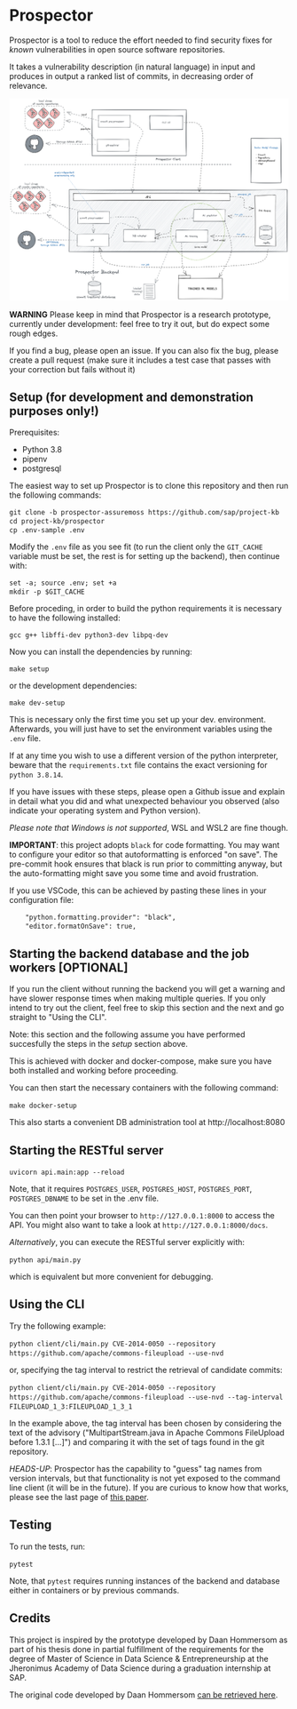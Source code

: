 # Prospector

Prospector is a tool to reduce the effort needed to find security fixes for
*known* vulnerabilities in open source software repositories.

It takes a vulnerability description (in natural language) in input and
produces in output a ranked list of commits, in decreasing order of relevance.

<img src="docs/img/prospector-assuremoss-arch.png"/>

**WARNING** Please keep in mind that Prospector is a research prototype, currently
under development: feel free to try it out, but do expect some rough edges.

If you find a bug, please open an issue. If you can also fix the bug, please
create a pull request (make sure it includes a test case that passes with your correction
but fails without it)

## Setup (for development and demonstration purposes only!)

Prerequisites:

* Python 3.8
* pipenv
* postgresql

The easiest way to set up Prospector is to clone this repository and then run the following commands:

```
git clone -b prospector-assuremoss https://github.com/sap/project-kb
cd project-kb/prospector
cp .env-sample .env
```

Modify the `.env` file as you see fit (to run the client only the `GIT_CACHE` variable must be set, the rest is for setting up the backend), then continue with:

```
set -a; source .env; set +a
mkdir -p $GIT_CACHE
```

Before proceding, in order to build the python requirements it is necessary to have the following installed:
```
gcc g++ libffi-dev python3-dev libpq-dev
```

Now you can install the dependencies by running:
```
make setup
```
or the development dependencies:
```
make dev-setup
```

This is necessary only the first time you set up your dev. environment.
Afterwards, you will just have to set the environment variables using the `.env` file.

If at any time you wish to use a different version of the python interpreter, beware that the `requirements.txt` file contains the exact versioning for `python 3.8.14`.

If you have issues with these steps, please open a Github issue and
explain in detail what you did and what unexpected behaviour you observed
(also indicate your operating system and Python version).

*Please note that Windows is not supported*, WSL and WSL2 are fine though.

**IMPORTANT**: this project adopts `black` for code formatting. You may want to configure
your editor so that autoformatting is enforced "on save". The pre-commit hook ensures that
black is run prior to committing anyway, but the auto-formatting might save you some time
and avoid frustration.

If you use VSCode, this can be achieved by pasting these lines in your configuration file:

```
    "python.formatting.provider": "black",
    "editor.formatOnSave": true,
```

## Starting the backend database and the job workers [OPTIONAL]

If you run the client without running the backend you will get a warning and have slower response times when making multiple queries. If you only intend to try out the client, feel free to skip this section and the next and go straight to "Using the CLI".

Note: this section and the following assume you have performed succesfully the
steps in the *setup* section above.

This is achieved with docker and docker-compose, make sure you have both installed
and working before proceeding.

You can then start the necessary containers with the following command:

`make docker-setup`

This also starts a convenient DB administration tool at http://localhost:8080

## Starting the RESTful server

`uvicorn api.main:app --reload`

Note, that it requires `POSTGRES_USER`, `POSTGRES_HOST`, `POSTGRES_PORT`, `POSTGRES_DBNAME` to be set in the .env file. 

You can then point your browser to `http://127.0.0.1:8000` to access the API.
You might also want to take a look at `http://127.0.0.1:8000/docs`.

*Alternatively*, you can execute the RESTful server explicitly with:

`python api/main.py`

which is equivalent but more convenient for debugging.


## Using the CLI

Try the following example:

`python client/cli/main.py CVE-2014-0050 --repository https://github.com/apache/commons-fileupload --use-nvd`

or, specifying the tag interval to restrict the retrieval of candidate commits:

`python client/cli/main.py CVE-2014-0050 --repository https://github.com/apache/commons-fileupload --use-nvd --tag-interval FILEUPLOAD_1_3:FILEUPLOAD_1_3_1`

In the example above, the tag interval has been chosen by considering the text of the advisory ("MultipartStream.java in Apache Commons FileUpload before 1.3.1 [...]") and comparing it with the set of tags found  in the git repository.

*HEADS-UP*: Prospector has the capability to "guess" tag names from version intervals, but that functionality is not yet exposed to the command line client (it will be in the future). If you are curious to know how that works, please see the last page of [this paper](https://arxiv.org/pdf/2103.13375).

## Testing

To run the tests, run:

`pytest`

Note, that `pytest` requires running instances of the backend and database either in containers or by previous commands.

## Credits

This project is inspired by the prototype developed by Daan Hommersom as part of his thesis
done in partial fulfillment of the requirements for the degree of Master of
Science in Data Science & Entrepreneurship at the Jheronimus Academy of Data
Science during a graduation internship at SAP.

The original code developed by Daan Hommersom [can be retrieved
here](https://github.com/SAP/project-kb/releases/tag/DAAN_HOMMERSOM_THESIS).
